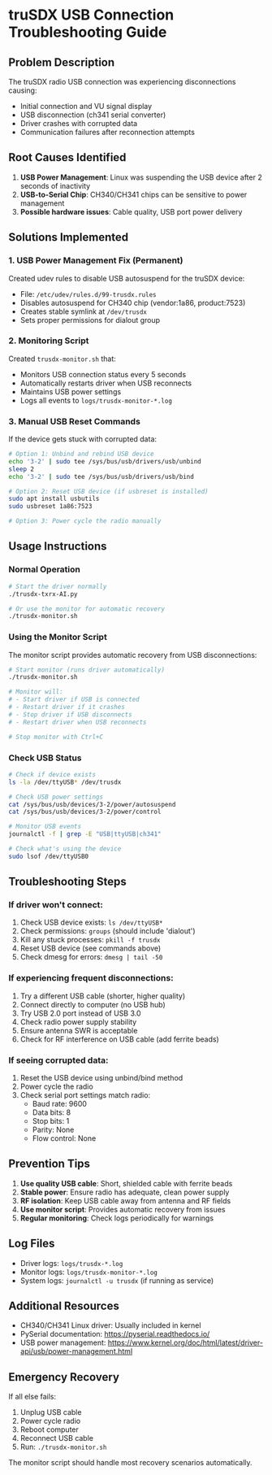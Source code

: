 # truSDX USB Connection Troubleshooting Guide

## Problem Description
The truSDX radio USB connection was experiencing disconnections causing:
- Initial connection and VU signal display
- USB disconnection (ch341 serial converter)
- Driver crashes with corrupted data
- Communication failures after reconnection attempts

## Root Causes Identified
1. **USB Power Management**: Linux was suspending the USB device after 2 seconds of inactivity
2. **USB-to-Serial Chip**: CH340/CH341 chips can be sensitive to power management
3. **Possible hardware issues**: Cable quality, USB port power delivery

## Solutions Implemented

### 1. USB Power Management Fix (Permanent)
Created udev rules to disable USB autosuspend for the truSDX device:
- File: `/etc/udev/rules.d/99-trusdx.rules`
- Disables autosuspend for CH340 chip (vendor:1a86, product:7523)
- Creates stable symlink at `/dev/trusdx`
- Sets proper permissions for dialout group

### 2. Monitoring Script
Created `trusdx-monitor.sh` that:
- Monitors USB connection status every 5 seconds
- Automatically restarts driver when USB reconnects
- Maintains USB power settings
- Logs all events to `logs/trusdx-monitor-*.log`

### 3. Manual USB Reset Commands
If the device gets stuck with corrupted data:

```bash
# Option 1: Unbind and rebind USB device
echo '3-2' | sudo tee /sys/bus/usb/drivers/usb/unbind
sleep 2
echo '3-2' | sudo tee /sys/bus/usb/drivers/usb/bind

# Option 2: Reset USB device (if usbreset is installed)
sudo apt install usbutils
sudo usbreset 1a86:7523

# Option 3: Power cycle the radio manually
```

## Usage Instructions

### Normal Operation
```bash
# Start the driver normally
./trusdx-txrx-AI.py

# Or use the monitor for automatic recovery
./trusdx-monitor.sh
```

### Using the Monitor Script
The monitor script provides automatic recovery from USB disconnections:

```bash
# Start monitor (runs driver automatically)
./trusdx-monitor.sh

# Monitor will:
# - Start driver if USB is connected
# - Restart driver if it crashes
# - Stop driver if USB disconnects
# - Restart driver when USB reconnects

# Stop monitor with Ctrl+C
```

### Check USB Status
```bash
# Check if device exists
ls -la /dev/ttyUSB* /dev/trusdx

# Check USB power settings
cat /sys/bus/usb/devices/3-2/power/autosuspend
cat /sys/bus/usb/devices/3-2/power/control

# Monitor USB events
journalctl -f | grep -E "USB|ttyUSB|ch341"

# Check what's using the device
sudo lsof /dev/ttyUSB0
```

## Troubleshooting Steps

### If driver won't connect:
1. Check USB device exists: `ls /dev/ttyUSB*`
2. Check permissions: `groups` (should include 'dialout')
3. Kill any stuck processes: `pkill -f trusdx`
4. Reset USB device (see commands above)
5. Check dmesg for errors: `dmesg | tail -50`

### If experiencing frequent disconnections:
1. Try a different USB cable (shorter, higher quality)
2. Connect directly to computer (no USB hub)
3. Try USB 2.0 port instead of USB 3.0
4. Check radio power supply stability
5. Ensure antenna SWR is acceptable
6. Check for RF interference on USB cable (add ferrite beads)

### If seeing corrupted data:
1. Reset the USB device using unbind/bind method
2. Power cycle the radio
3. Check serial port settings match radio:
   - Baud rate: 9600
   - Data bits: 8
   - Stop bits: 1
   - Parity: None
   - Flow control: None

## Prevention Tips
1. **Use quality USB cable**: Short, shielded cable with ferrite beads
2. **Stable power**: Ensure radio has adequate, clean power supply
3. **RF isolation**: Keep USB cable away from antenna and RF fields
4. **Use monitor script**: Provides automatic recovery from issues
5. **Regular monitoring**: Check logs periodically for warnings

## Log Files
- Driver logs: `logs/trusdx-*.log`
- Monitor logs: `logs/trusdx-monitor-*.log`
- System logs: `journalctl -u trusdx` (if running as service)

## Additional Resources
- CH340/CH341 Linux driver: Usually included in kernel
- PySerial documentation: https://pyserial.readthedocs.io/
- USB power management: https://www.kernel.org/doc/html/latest/driver-api/usb/power-management.html

## Emergency Recovery
If all else fails:
1. Unplug USB cable
2. Power cycle radio
3. Reboot computer
4. Reconnect USB cable
5. Run: `./trusdx-monitor.sh`

The monitor script should handle most recovery scenarios automatically.
